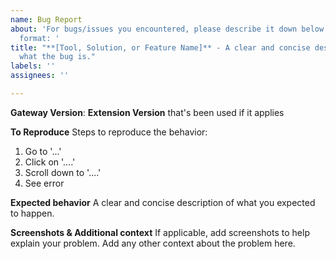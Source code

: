 ```yaml
---
name: Bug Report
about: 'For bugs/issues you encountered, please describe it down below using the following
  format: '
title: "**[Tool, Solution, or Feature Name]** - A clear and concise description of
  what the bug is."
labels: ''
assignees: ''

---
```


**Gateway Version**: <Build number>
**Extension Version** that's been used if it applies

**To Reproduce**
Steps to reproduce the behavior:
1. Go to '...'
2. Click on '....'
3. Scroll down to '....'
4. See error

**Expected behavior**
A clear and concise description of what you expected to happen.

**Screenshots & Additional context**
If applicable, add screenshots to help explain your problem.
Add any other context about the problem here.
